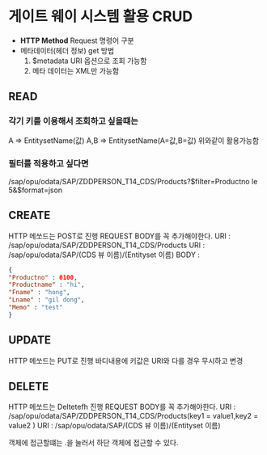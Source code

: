# 게이트 웨이 시스템 활용 CRUD
- **HTTP Method**
    Request 명령어 구분
- 메타데이터(헤더 정보) get 방법
    1. $metadata URI 옵션으로 조회 가능함
    2. 메타 데이터는 XML만 가능함

## READ
### 각기 키를 이용해서 조회하고 싶을떄는     
A => EntitysetName(값)
A,B => EntitysetName(A=값,B=값)
위와같이 활용가능함

### 필터를 적용하고 싶다면
/sap/opu/odata/SAP/ZDDPERSON_T14_CDS/Products?$filter=Productno le 5&$format=json

## CREATE
HTTP 메쏘드는 POST로 진행
REQUEST BODY를 꼭 추가해야한다.
URI : /sap/opu/odata/SAP/ZDDPERSON_T14_CDS/Products
URI : /sap/opu/odata/SAP/(CDS 뷰 이름)/(Entityset 이름)
BODY : 
```json
{
"Productno" : 0100,
"Productname" : "hi",
"Fname" : "hong",
"Lname" : "gil dong",
"Memo" : "test"  
}   
```

## UPDATE
HTTP 메쏘드는 PUT로 진행
 바디내용에 키값은 URI와 다를 경우 무시하고 변경

 ## DELETE

HTTP 메쏘드는 Deltetefh 진행
REQUEST BODY를 꼭 추가해야한다.
URI : /sap/opu/odata/SAP/ZDDPERSON_T14_CDS/Products(key1 = value1,key2 = value2 )
URI : /sap/opu/odata/SAP/(CDS 뷰 이름)/(Entityset 이름)

객체에 접근할떄는 .을 눌러서 하단 객체에 접근할 수 있다.

